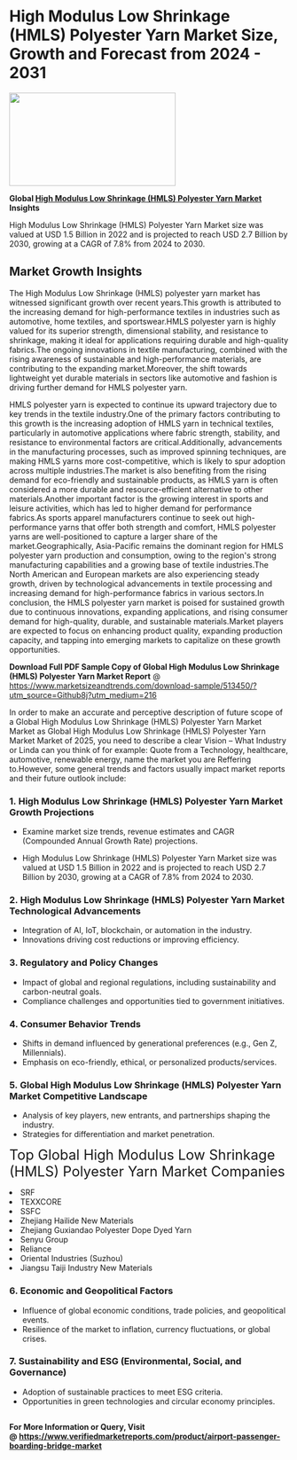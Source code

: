 <H1>High Modulus Low Shrinkage (HMLS) Polyester Yarn Market Size, Growth and Forecast from 2024 - 2031</H1><img class="aligncenter size-medium wp-image-584254" src="https://thirdeyenews.in/wp-content/uploads/2024/09/Global-Market-Research-300x168.jpeg" alt="" width="300" height="168" /><p><strong>Global&nbsp;<a href="https://www.marketsizeandtrends.com/download-sample/513450/?utm_source=Github8j?utm_medium=216">High Modulus Low Shrinkage (HMLS) Polyester Yarn Market</a> Insights</strong></p><p>High Modulus Low Shrinkage (HMLS) Polyester Yarn Market size was valued at USD 1.5 Billion in 2022 and is projected to reach USD 2.7 Billion by 2030, growing at a CAGR of 7.8% from 2024 to 2030.</p><p><h2>Market Growth Insights</h2> <p>The High Modulus Low Shrinkage (HMLS) polyester yarn market has witnessed significant growth over recent years.This growth is attributed to the increasing demand for high-performance textiles in industries such as automotive, home textiles, and sportswear.HMLS polyester yarn is highly valued for its superior strength, dimensional stability, and resistance to shrinkage, making it ideal for applications requiring durable and high-quality fabrics.The ongoing innovations in textile manufacturing, combined with the rising awareness of sustainable and high-performance materials, are contributing to the expanding market.Moreover, the shift towards lightweight yet durable materials in sectors like automotive and fashion is driving further demand for HMLS polyester yarn. </p> <p>HMLS polyester yarn is expected to continue its upward trajectory due to key trends in the textile industry.One of the primary factors contributing to this growth is the increasing adoption of HMLS yarn in technical textiles, particularly in automotive applications where fabric strength, stability, and resistance to environmental factors are critical.Additionally, advancements in the manufacturing processes, such as improved spinning techniques, are making HMLS yarns more cost-competitive, which is likely to spur adoption across multiple industries.The market is also benefiting from the rising demand for eco-friendly and sustainable products, as HMLS yarn is often considered a more durable and resource-efficient alternative to other materials.Another important factor is the growing interest in sports and leisure activities, which has led to higher demand for performance fabrics.As sports apparel manufacturers continue to seek out high-performance yarns that offer both strength and comfort, HMLS polyester yarns are well-positioned to capture a larger share of the market.Geographically, Asia-Pacific remains the dominant region for HMLS polyester yarn production and consumption, owing to the region's strong manufacturing capabilities and a growing base of textile industries.The North American and European markets are also experiencing steady growth, driven by technological advancements in textile processing and increasing demand for high-performance fabrics in various sectors.In conclusion, the HMLS polyester yarn market is poised for sustained growth due to continuous innovations, expanding applications, and rising consumer demand for high-quality, durable, and sustainable materials.Market players are expected to focus on enhancing product quality, expanding production capacity, and tapping into emerging markets to capitalize on these growth opportunities.</p><p><span class=""><strong>Download Full PDF Sample Copy of Global High Modulus Low Shrinkage (HMLS) Polyester Yarn Market Report</strong> @ <a href="https://www.marketsizeandtrends.com/download-sample/513450/?utm_source=Github8j?utm_medium=216" target="_blank">https://www.marketsizeandtrends.com/download-sample/513450/?utm_source=Github8j?utm_medium=216</a></span></p><p>In order to make an accurate and perceptive description of future scope of a Global&nbsp;High Modulus Low Shrinkage (HMLS) Polyester Yarn Market Market as Global&nbsp;High Modulus Low Shrinkage (HMLS) Polyester Yarn Market Market of 2025, you need to describe a clear Vision &ndash; What Industry or Linda can you think of for example: Quote from a Technology, healthcare, automotive, renewable energy, name the market you are Reffering to.However, some general trends and factors usually impact market reports and their future outlook include:</p><h3>1.&nbsp;<strong>High Modulus Low Shrinkage (HMLS) Polyester Yarn Market Growth Projections</strong></h3><ul><li>Examine market size trends, revenue estimates and CAGR (Compounded Annual Growth Rate) projections.</li><li><p>High Modulus Low Shrinkage (HMLS) Polyester Yarn Market size was valued at USD 1.5 Billion in 2022 and is projected to reach USD 2.7 Billion by 2030, growing at a CAGR of 7.8% from 2024 to 2030.</p></li></ul><h3>2.&nbsp;<strong>High Modulus Low Shrinkage (HMLS) Polyester Yarn Market Technological Advancements</strong></h3><ul><li>Integration of AI, IoT, blockchain, or automation in the industry.</li><li>Innovations driving cost reductions or improving efficiency.</li></ul><h3>3.&nbsp;<strong>Regulatory and Policy Changes</strong></h3><ul><li>Impact of global and regional regulations, including sustainability and carbon-neutral goals.</li><li>Compliance challenges and opportunities tied to government initiatives.</li></ul><h3>4.&nbsp;<strong>Consumer Behavior Trends</strong></h3><ul><li>Shifts in demand influenced by generational preferences (e.g., Gen Z, Millennials).</li><li>Emphasis on eco-friendly, ethical, or personalized products/services.</li></ul><h3>5.&nbsp;<strong>Global High Modulus Low Shrinkage (HMLS) Polyester Yarn Market Competitive Landscape</strong></h3><ul><li>Analysis of key players, new entrants, and partnerships shaping the industry.</li><li>Strategies for differentiation and market penetration.</li></ul><p data-pm-slice="1 1 []"><span style="color: inherit; font-family: inherit; font-size: 25px;">Top Global High Modulus Low Shrinkage (HMLS) Polyester Yarn Market Companies</span></p><div class="" data-test-id=""><p><li>SRF</li><li> TEXXCORE</li><li> SSFC</li><li> Zhejiang Hailide New Materials</li><li> Zhejiang Guxiandao Polyester Dope Dyed Yarn</li><li> Senyu Group</li><li> Reliance</li><li> Oriental Industries (Suzhou)</li><li> Jiangsu Taiji Industry New Materials</li></p></div><h3>6.&nbsp;<strong>Economic and Geopolitical Factors</strong></h3><ul><li>Influence of global economic conditions, trade policies, and geopolitical events.</li><li>Resilience of the market to inflation, currency fluctuations, or global crises.</li></ul><h3>7.&nbsp;<strong>Sustainability and ESG (Environmental, Social, and Governance)</strong></h3><ul><li>Adoption of sustainable practices to meet ESG criteria.</li><li>Opportunities in green technologies and circular economy principles.</li></ul><h2><strong style="font-size: 14px;">For More Information or Query, Visit @&nbsp;</strong><a style="background-color: #ffffff; font-size: 14px;" href="https://www.marketsizeandtrends.com/report/high-modulus-low-shrinkage-hmls-polyester-yarn-market/" target="_blank">https://www.verifiedmarketreports.com/product/airport-passenger-boarding-bridge-market</a></h2>